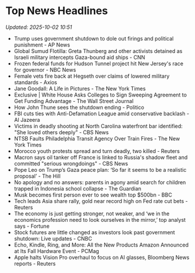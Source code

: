 # Top News Headlines

_Updated: 2025-10-02 10:51_

- Trump uses government shutdown to dole out firings and political punishment - AP News
- Global Sumud Flotilla: Greta Thunberg and other activists detained as Israeli military intercepts Gaza-bound aid ships - CNN
- Frozen federal funds for Hudson Tunnel project hit New Jersey's race for governor - NBC News
- Female vets fire back at Hegseth over claims of lowered military standards - Axios
- Jane Goodall: A Life in Pictures - The New York Times
- Exclusive | White House Asks Colleges to Sign Sweeping Agreement to Get Funding Advantage - The Wall Street Journal
- How John Thune sees the shutdown ending - Politico
- FBI cuts ties with Anti-Defamation League amid conservative backlash - Al Jazeera
- Victims in deadly shooting at North Carolina waterfront bar identified: "She loved others deeply" - CBS News
- NTSB Faults Philadelphia Transit Agency Over Train Fires - The New York Times
- Morocco youth protests spread and turn deadly, two killed - Reuters
- Macron says oil tanker off France is linked to Russia's shadow fleet and committed "serious wrongdoings" - CBS News
- Pope Leo on Trump’s Gaza peace plan: ‘So far it seems to be a realistic proposal’ - The Hill
- No apology and no answers: parents in agony amid search for children trapped in Indonesia school collapse - The Guardian
- Musk becomes first person ever to see wealth top $500bn - BBC
- Tech leads Asia share rally, gold near record high on Fed rate cut bets - Reuters
- The economy is just getting stronger, not weaker, and ‘we in the economics profession need to look ourselves in the mirror,’ top analyst says - Fortune
- Stock futures are little changed as investors look past government shutdown: Live updates - CNBC
- Echo, Kindle, Ring, and More: All the New Products Amazon Announced at Its Fall Hardware Event - PCMag
- Apple halts Vision Pro overhaul to focus on AI glasses, Bloomberg News reports - Reuters
